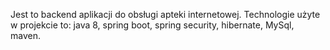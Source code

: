 Jest to backend aplikacji do obsługi apteki internetowej. Technologie użyte w projekcie to: java 8, spring boot, spring security, hibernate, MySql, maven.
